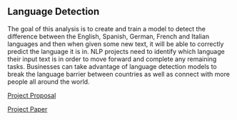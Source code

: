 ## Language Detection

The goal of this analysis is to create and train a model to detect the difference between the English, Spanish, German, French and Italian languages and then when given some new text, it will be able to correctly predict the language it is in. NLP projects need to identify which language their input text is in order to move forward and complete any remaining tasks. Businesses can take advantage of language detection models to break the language barrier between countries as well as connect with more people all around the world.


[Project Proposal](https://github.com/madelinebauer/LanguageDetection/blob/a3268ac4f13bd7d262921cf616b61be6190df9a1/Language%20Detection%20Project%20Proposal.pdf 'Project Proposal')

[Project Paper](https://github.com/madelinebauer/LanguageDetection/blob/4a9e8086c88feb83267d43819c01985a9afb386a/Language%20Detection%20-%20BAUER.pdf 'Paper')
